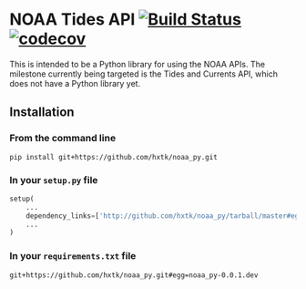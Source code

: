 # NOAA Tides API [![Build Status](https://travis-ci.org/hxtk/noaa_py.svg?branch=master)](https://travis-ci.org/hxtk/noaa_py) [![codecov](https://codecov.io/gh/hxtk/noaa_py/branch/master/graph/badge.svg)](https://codecov.io/gh/hxtk/noaa_py)

This is intended to be a Python library for using the NOAA APIs. The milestone currently being targeted is the Tides and Currents API, which does not have a Python library yet.

## Installation

### From the command line

`pip install git+https://github.com/hxtk/noaa_py.git`

### In your `setup.py` file

```python
setup(
	...
	dependency_links=['http://github.com/hxtk/noaa_py/tarball/master#egg=noaa_py-0.0.1.dev']
	...
)
```

### In your `requirements.txt` file

`git+https://github.com/hxtk/noaa_py.git#egg=noaa_py-0.0.1.dev`


